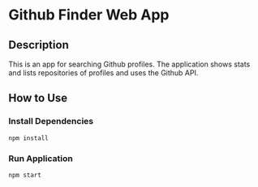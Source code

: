 # Github Finder Web App

## Description
This is an app for searching Github profiles. The application shows stats and lists repositories of profiles and uses the Github API.

## How to Use
### Install Dependencies
`npm install`
### Run Application
`npm start`